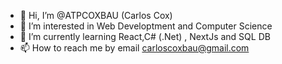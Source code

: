 - 👋 Hi, I’m @ATPCOXBAU (Carlos Cox)
- 👀 I’m interested in Web Developtment and Computer Science
- 🌱 I’m currently learning React,C# (.Net) , NextJs and SQL DB
- 📫 How to reach me by email carloscoxbau@gmail.com

<!---
ATPCOXBAU/ATPCOXBAU is a ✨ special ✨ repository because its `README.md` (this file) appears on your GitHub profile.
You can click the Preview link to take a look at your changes.
--->
